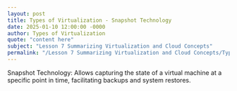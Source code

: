 ```yaml
---
layout: post
title: Types of Virtualization - Snapshot Technology
date: 2025-01-10 12:00:00 -0000
author: Types of Virtualization
quote: "content here"
subject: "Lesson 7 Summarizing Virtualization and Cloud Concepts"
permalink: "/Lesson 7 Summarizing Virtualization and Cloud Concepts/Types of Virtualization/Types of Virtualization - Snapshot Technology"
---
```


Snapshot Technology: Allows capturing the state of a virtual machine at a specific point in time, facilitating backups and system restores.
